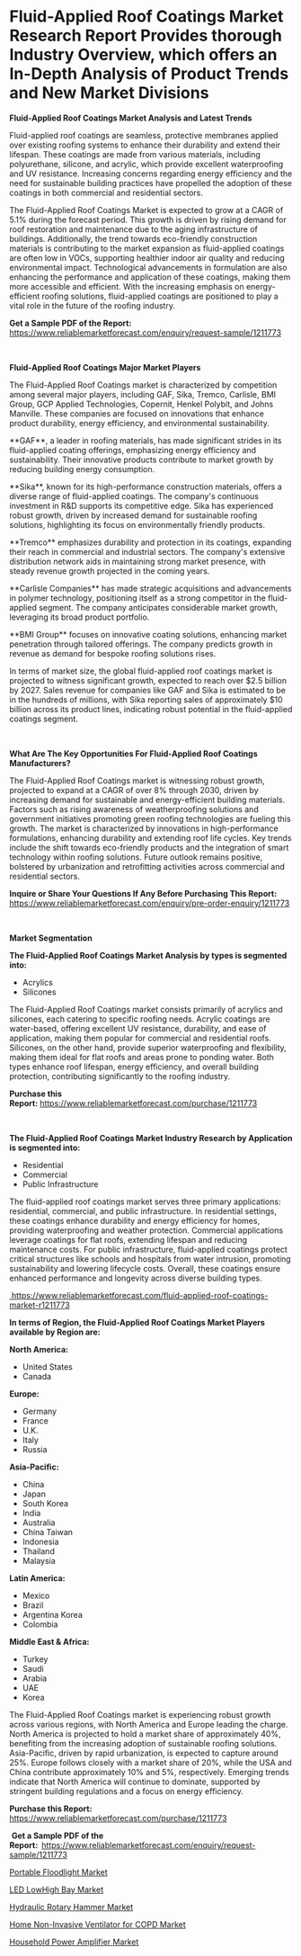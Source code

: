 <p><h1>Fluid-Applied Roof Coatings Market Research Report Provides thorough Industry Overview, which offers an In-Depth Analysis of Product Trends and New Market Divisions</h1></p><p><strong>Fluid-Applied Roof Coatings Market Analysis and Latest Trends</strong></p>
<p><p>Fluid-applied roof coatings are seamless, protective membranes applied over existing roofing systems to enhance their durability and extend their lifespan. These coatings are made from various materials, including polyurethane, silicone, and acrylic, which provide excellent waterproofing and UV resistance. Increasing concerns regarding energy efficiency and the need for sustainable building practices have propelled the adoption of these coatings in both commercial and residential sectors.</p><p>The Fluid-Applied Roof Coatings Market is expected to grow at a CAGR of 5.1% during the forecast period. This growth is driven by rising demand for roof restoration and maintenance due to the aging infrastructure of buildings. Additionally, the trend towards eco-friendly construction materials is contributing to the market expansion as fluid-applied coatings are often low in VOCs, supporting healthier indoor air quality and reducing environmental impact. Technological advancements in formulation are also enhancing the performance and application of these coatings, making them more accessible and efficient. With the increasing emphasis on energy-efficient roofing solutions, fluid-applied coatings are positioned to play a vital role in the future of the roofing industry.</p></p>
<p><strong>Get a Sample PDF of the Report:&nbsp;</strong> <a href="https://www.reliablemarketforecast.com/enquiry/request-sample/1211773?utm_campaign=1124&utm_medium=2&utm_source=Github&utm_content=ia&utm_term=05102024&utm_id=fluid-applied-roof-coatings">https://www.reliablemarketforecast.com/enquiry/request-sample/1211773</a></p>
<p>&nbsp;</p>
<p><strong>Fluid-Applied Roof Coatings Major Market Players</strong></p>
<p><p>The Fluid-Applied Roof Coatings market is characterized by competition among several major players, including GAF, Sika, Tremco, Carlisle, BMI Group, GCP Applied Technologies, Copernit, Henkel Polybit, and Johns Manville. These companies are focused on innovations that enhance product durability, energy efficiency, and environmental sustainability.</p><p>**GAF**, a leader in roofing materials, has made significant strides in its fluid-applied coating offerings, emphasizing energy efficiency and sustainability. Their innovative products contribute to market growth by reducing building energy consumption.</p><p>**Sika**, known for its high-performance construction materials, offers a diverse range of fluid-applied coatings. The company's continuous investment in R&D supports its competitive edge. Sika has experienced robust growth, driven by increased demand for sustainable roofing solutions, highlighting its focus on environmentally friendly products.</p><p>**Tremco** emphasizes durability and protection in its coatings, expanding their reach in commercial and industrial sectors. The company's extensive distribution network aids in maintaining strong market presence, with steady revenue growth projected in the coming years.</p><p>**Carlisle Companies** has made strategic acquisitions and advancements in polymer technology, positioning itself as a strong competitor in the fluid-applied segment. The company anticipates considerable market growth, leveraging its broad product portfolio.</p><p>**BMI Group** focuses on innovative coating solutions, enhancing market penetration through tailored offerings. The company predicts growth in revenue as demand for bespoke roofing solutions rises.</p><p>In terms of market size, the global fluid-applied roof coatings market is projected to witness significant growth, expected to reach over $2.5 billion by 2027. Sales revenue for companies like GAF and Sika is estimated to be in the hundreds of millions, with Sika reporting sales of approximately $10 billion across its product lines, indicating robust potential in the fluid-applied coatings segment.</p></p>
<p>&nbsp;</p>
<p><strong>What Are The Key Opportunities For Fluid-Applied Roof Coatings Manufacturers?</strong></p>
<p><p>The Fluid-Applied Roof Coatings market is witnessing robust growth, projected to expand at a CAGR of over 8% through 2030, driven by increasing demand for sustainable and energy-efficient building materials. Factors such as rising awareness of weatherproofing solutions and government initiatives promoting green roofing technologies are fueling this growth. The market is characterized by innovations in high-performance formulations, enhancing durability and extending roof life cycles. Key trends include the shift towards eco-friendly products and the integration of smart technology within roofing solutions. Future outlook remains positive, bolstered by urbanization and retrofitting activities across commercial and residential sectors.</p></p>
<p><strong>Inquire or Share Your Questions If Any Before Purchasing This Report:</strong> <a href="https://www.reliablemarketforecast.com/enquiry/pre-order-enquiry/1211773?utm_campaign=1124&utm_medium=2&utm_source=Github&utm_content=ia&utm_term=05102024&utm_id=fluid-applied-roof-coatings">https://www.reliablemarketforecast.com/enquiry/pre-order-enquiry/1211773</a></p>
<p>&nbsp;</p>
<p><strong>Market Segmentation</strong></p>
<p><strong>The Fluid-Applied Roof Coatings Market Analysis by types is segmented into:</strong></p>
<p><ul><li>Acrylics</li><li>Silicones</li></ul></p>
<p><p>The Fluid-Applied Roof Coatings market consists primarily of acrylics and silicones, each catering to specific roofing needs. Acrylic coatings are water-based, offering excellent UV resistance, durability, and ease of application, making them popular for commercial and residential roofs. Silicones, on the other hand, provide superior waterproofing and flexibility, making them ideal for flat roofs and areas prone to ponding water. Both types enhance roof lifespan, energy efficiency, and overall building protection, contributing significantly to the roofing industry.</p></p>
<p><strong>Purchase this Report:&nbsp;</strong><a href="https://www.reliablemarketforecast.com/purchase/1211773?utm_campaign=1124&utm_medium=2&utm_source=Github&utm_content=ia&utm_term=05102024&utm_id=fluid-applied-roof-coatings">https://www.reliablemarketforecast.com/purchase/1211773</a></p>
<p>&nbsp;</p>
<p><strong>The Fluid-Applied Roof Coatings Market Industry Research by Application is segmented into:</strong></p>
<p><ul><li>Residential</li><li>Commercial</li><li>Public Infrastructure</li></ul></p>
<p><p>The fluid-applied roof coatings market serves three primary applications: residential, commercial, and public infrastructure. In residential settings, these coatings enhance durability and energy efficiency for homes, providing waterproofing and weather protection. Commercial applications leverage coatings for flat roofs, extending lifespan and reducing maintenance costs. For public infrastructure, fluid-applied coatings protect critical structures like schools and hospitals from water intrusion, promoting sustainability and lowering lifecycle costs. Overall, these coatings ensure enhanced performance and longevity across diverse building types.</p></p>
<p><a href="https://www.reliablemarketforecast.com/fluid-applied-roof-coatings-market-r1211773?utm_campaign=1124&utm_medium=2&utm_source=Github&utm_content=ia&utm_term=05102024&utm_id=fluid-applied-roof-coatings">&nbsp;https://www.reliablemarketforecast.com/fluid-applied-roof-coatings-market-r1211773</a></p>
<p><strong>In terms of Region, the Fluid-Applied Roof Coatings Market Players available by Region are:</strong></p>
<p>
    <p> <strong> North America: </strong>
        <ul>
            <li>United States</li>
            <li>Canada</li>
        </ul>
        </p> 
    <p> <strong> Europe: </strong>
        <ul>
            <li>Germany</li>
            <li>France</li>
            <li>U.K.</li>
            <li>Italy</li>
            <li>Russia</li>
        </ul>
        </p> 
    <p> <strong> Asia-Pacific: </strong>
        <ul>
            <li>China</li>
            <li>Japan</li>
            <li>South Korea</li>
            <li>India</li>
            <li>Australia</li>
            <li>China Taiwan</li>
            <li>Indonesia</li>
            <li>Thailand</li>
            <li>Malaysia</li>
        </ul>
        </p> 
    <p> <strong> Latin America: </strong>
        <ul>
            <li>Mexico</li>
            <li>Brazil</li>
            <li>Argentina Korea</li>
            <li>Colombia</li>
        </ul>
        </p> 
    <p> <strong> Middle East & Africa: </strong>
        <ul>
            <li>Turkey</li>
            <li>Saudi</li>
            <li>Arabia</li>
            <li>UAE</li>
            <li>Korea</li>
        </ul>
    </p>
    </p>
<p><p>The Fluid-Applied Roof Coatings market is experiencing robust growth across various regions, with North America and Europe leading the charge. North America is projected to hold a market share of approximately 40%, benefiting from the increasing adoption of sustainable roofing solutions. Asia-Pacific, driven by rapid urbanization, is expected to capture around 25%. Europe follows closely with a market share of 20%, while the USA and China contribute approximately 10% and 5%, respectively. Emerging trends indicate that North America will continue to dominate, supported by stringent building regulations and a focus on energy efficiency.</p></p>
<p><strong>Purchase this Report: </strong><a href="https://www.reliablemarketforecast.com/purchase/1211773?utm_campaign=1124&utm_medium=2&utm_source=Github&utm_content=ia&utm_term=05102024&utm_id=fluid-applied-roof-coatings">https://www.reliablemarketforecast.com/purchase/1211773</a></p>
<p>&nbsp;<strong>Get a Sample PDF of the Report:&nbsp;&nbsp;</strong><a href="https://www.reliablemarketforecast.com/enquiry/request-sample/1211773?utm_campaign=1124&utm_medium=2&utm_source=Github&utm_content=ia&utm_term=05102024&utm_id=fluid-applied-roof-coatings">https://www.reliablemarketforecast.com/enquiry/request-sample/1211773</a></p>
<p><strong></strong></p>
<p><p><a href="https://www.linkedin.com/pulse/portable-floodlight-market-shifts-strategic-analysis-2024-2031-t0jxc?utm_campaign=1124&utm_medium=2&utm_source=Github&utm_content=ia&utm_term=05102024&utm_id=fluid-applied-roof-coatings">Portable Floodlight Market</a></p><p><a href="https://issuu.com/reportprime-2/docs/led-lowhigh-bay-market-size-2030.pp_3d73e2e90b7240?utm_campaign=1124&utm_medium=2&utm_source=Github&utm_content=ia&utm_term=05102024&utm_id=fluid-applied-roof-coatings">LED LowHigh Bay Market</a></p><p><a href="https://www.linkedin.com/pulse/hydraulic-rotary-hammer-market-size-share-competitive-landscape-zfwnc?utm_campaign=1124&utm_medium=2&utm_source=Github&utm_content=ia&utm_term=05102024&utm_id=fluid-applied-roof-coatings">Hydraulic Rotary Hammer Market</a></p><p><a href="https://github.com/sofayahoo2023/Market-Research-Report-List-6/blob/main/home-non-invasive-ventilator-for-copd-market.md?utm_campaign=1124&utm_medium=2&utm_source=Github&utm_content=ia&utm_term=05102024&utm_id=fluid-applied-roof-coatings">Home Non-Invasive Ventilator for COPD Market</a></p><p><a href="https://issuu.com/reportprime-2/docs/household-power-amplifier-market-si_5d1fb3e28305b4?utm_campaign=1124&utm_medium=2&utm_source=Github&utm_content=ia&utm_term=05102024&utm_id=fluid-applied-roof-coatings">Household Power Amplifier Market</a></p></p>